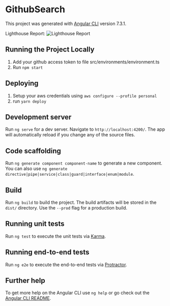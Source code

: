 # GithubSearch

This project was generated with [Angular CLI](https://github.com/angular/angular-cli) version 7.3.1.

Lighthouse Report:
![Lighthouse Report](https://i.ibb.co/8zFMN2Y/image-1.png)

## Running the Project Locally
1. Add your github access token to file src/environments/environment.ts
2. Run `npm start`

## Deploying
1. Setup your aws credentials using `aws configure --profile personal`
2. run ```yarn deploy```

## Development server

Run `ng serve` for a dev server. Navigate to `http://localhost:4200/`. The app will automatically reload if you change any of the source files.

## Code scaffolding

Run `ng generate component component-name` to generate a new component. You can also use `ng generate directive|pipe|service|class|guard|interface|enum|module`.

## Build

Run `ng build` to build the project. The build artifacts will be stored in the `dist/` directory. Use the `--prod` flag for a production build.

## Running unit tests

Run `ng test` to execute the unit tests via [Karma](https://karma-runner.github.io).

## Running end-to-end tests

Run `ng e2e` to execute the end-to-end tests via [Protractor](http://www.protractortest.org/).

## Further help

To get more help on the Angular CLI use `ng help` or go check out the [Angular CLI README](https://github.com/angular/angular-cli/blob/master/README.md).
